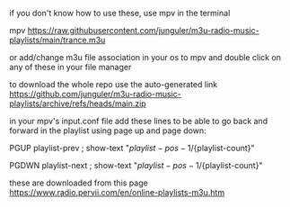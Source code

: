 if you don't know how to use these, use mpv in the terminal

mpv https://raw.githubusercontent.com/junguler/m3u-radio-music-playlists/main/trance.m3u

or add/change m3u file association in your os to mpv and double click on any of these in your file manager

to download the whole repo use the auto-generated link https://github.com/junguler/m3u-radio-music-playlists/archive/refs/heads/main.zip

in your mpv's input.conf file add these lines to be able to go back and forward in the playlist using page up and page down:

PGUP playlist-prev ; show-text "${playlist-pos-1}/${playlist-count}"

PGDWN playlist-next ; show-text "${playlist-pos-1}/${playlist-count}"

these are downloaded from this page https://www.radio.pervii.com/en/online-playlists-m3u.htm
